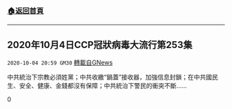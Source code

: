 ###  [:house:返回首頁](https://github.com/ourhimalayas/txt)
---

## 2020年10月4日CCP冠狀病毒大流行第253集
`2020-10-04 20:59 GM30` [轉載自GNews](https://gnews.org/zh-hant/402903/)

中共統治下宗教必須姓黨；中共收繳“鍋蓋”接收器，加強信息封鎖；在中共國民生、安全、健康、金錢都沒有保障；中共統治下警民的衝突不斷……



0

